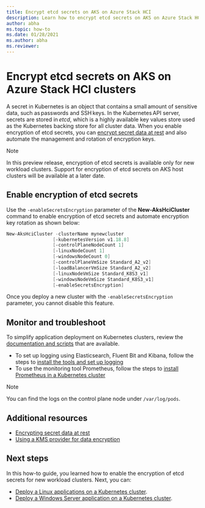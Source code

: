 ```yaml
---
title: Encrypt etcd secrets on AKS on Azure Stack HCI
description: Learn how to encrypt etcd secrets on AKS on Azure Stack HCI
author: abha
ms.topic: how-to
ms.date: 01/28/2021
ms.author: abha
ms.reviewer: 
---
```


# Encrypt etcd secrets on AKS on Azure Stack HCI clusters

A secret in Kubernetes is an object that contains a small amount of sensitive data, such as passwords and SSH keys. In the Kubernetes API server, secrets are stored in _etcd_, which is a highly available key values store used as the Kubernetes backing store for all cluster data. When you enable encryption of etcd secrets, you can [encrypt secret data at rest](https://kubernetes.io/docs/tasks/administer-cluster/encrypt-data/) and also automate the management and rotation of encryption keys. 

> [!NOTE]
> In this preview release, encryption of etcd secrets is available only for new workload clusters. Support for encryption of etcd secrets on AKS host clusters will be available at a later date.

## Enable encryption of etcd secrets

Use the `-enableSecretsEncryption` parameter of the **New-AksHciCluster** command to enable encryption of etcd secrets and automate encryption key rotation as shown below:

```powershell
New-AksHciCluster -clusterName mynewcluster
                 [-kubernetesVersion v1.18.8]
                 [-controlPlaneNodeCount 1]
                 [-linuxNodeCount 1]
                 [-windowsNodeCount 0]
                 [-controlPlaneVmSize Standard_A2_v2]
                 [-loadBalancerVmSize Standard_A2_v2]
                 [-linuxNodeVmSize Standard_K8S3_v1]
                 [-windowsNodeVmSize Standard_K8S3_v1]
		         [-enableSecretsEncryption]
```

Once you deploy a new cluster with the `-enableSecretsEncryption` parameter, you cannot disable this feature.

## Monitor and troubleshoot

To simplify application deployment on Kubernetes clusters, review the [documentation and scripts](https://github.com/microsoft/AKS-HCI-Apps) that are available.

- To set up logging using Elasticsearch, Fluent Bit and Kibana, follow the steps to [install the tools and set up logging](https://github.com/microsoft/AKS-HCI-Apps/tree/main/Logging)
- To use the monitoring tool Prometheus, follow the steps to [install Prometheus in a Kubernetes cluster](https://github.com/microsoft/AKS-HCI-Apps/tree/main/Monitoring)

> [!NOTE]
> You can find the logs on the control plane node under `/var/log/pods`.

## Additional resources

- [Encrypting secret data at rest](https://kubernetes.io/docs/tasks/administer-cluster/encrypt-data)
- [Using a KMS provider for data encryption](https://kubernetes.io/docs/tasks/administer-cluster/kms-provider/)

## Next steps

In this how-to guide, you learned how to enable the encryption of etcd secrets for new workload clusters. Next, you can:
- [Deploy a Linux applications on a Kubernetes cluster](./deploy-linux-application.md).
- [Deploy a Windows Server application on a Kubernetes cluster](./deploy-windows-application.md).
